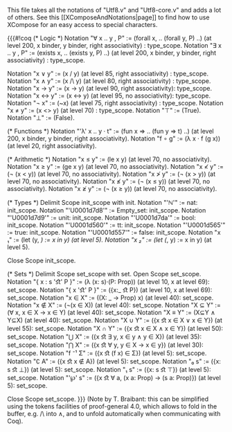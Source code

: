 This file takes all the notations of "Utf8.v" and "Utf8-core.v" and adds a lot of others. See this [[XComposeAndNotations|page]] to find how to use XCompose for an easy access to special characters.

{{{#!coq
(* Logic *)
Notation "∀  x .. y , P" := (forall x, .. (forall y, P) ..)
  (at level 200, x binder, y binder, right associativity) : type_scope.
Notation "∃  x .. y , P" := (exists x, .. (exists y, P) ..)
  (at level 200, x binder, y binder, right associativity) : type_scope.

Notation "x ∨ y" := (x \/ y) (at level 85, right associativity) : type_scope.
Notation "x ∧ y" := (x /\ y) (at level 80, right associativity) : type_scope.
Notation "x → y" := (x -> y) (at level 90, right associativity): type_scope.
Notation "x ↔ y" := (x <-> y) (at level 95, no associativity): type_scope.
Notation "¬ x" := (~x) (at level 75, right associativity) : type_scope.
Notation "x ≠ y" := (x <> y) (at level 70) : type_scope.
Notation "⊤" := (True).
Notation "⊥" := (False).

(* Functions *)
Notation "'λ'  x .. y · t" := (fun x => .. (fun y => t) ..)
  (at level 200, x binder, y binder, right associativity).
Notation "f ∘ g" := (λ x · f (g x)) (at level 20, right associativity).

(* Arithmetic *)
Notation "x ≤ y" := (le x y) (at level 70, no associativity).
Notation "x ≥ y" := (ge x y) (at level 70, no associativity).
Notation "x ≮ y" := (¬ (x < y)) (at level 70, no associativity).
Notation "x ≯ y" := (¬ (x > y)) (at level 70, no associativity).
Notation "x ≰ y" := (¬ (x ≤ y)) (at level 70, no associativity).
Notation "x ≱ y" := (¬ (x ≥ y)) (at level 70, no associativity).

(* Types *)
Delimit Scope init_scope with init.
Notation "'ℕ'" := nat: init_scope.
Notation "'U0001d7d8'" := Empty_set: init_scope.
Notation "'U0001d7d9'" := unit: init_scope.
Notation "'U0001d7da'" := bool: init_scope.
Notation "'U0001d560'" := tt: init_scope.
Notation "'U0001d565'" := true: init_scope.
Notation "'U0001d557'" := false: init_scope.
Notation "x ₁" := (let (y, _) := x in y) (at level 5).
Notation "x ₂" := (let (_, y) := x in y) (at level 5).

Close Scope init_scope.

(* Sets *)
Delimit Scope set_scope with set.
Open Scope set_scope.
Notation "{ x : s 'ﬆ' P }" :=
 (λ (x: s)·(P: Prop)) (at level 10, x at level 69): set_scope.
Notation "{ x 'ﬆ' P }" := ({x:_ ﬆ P}) (at level 10, x at level 69): set_scope.
Notation "x ∈ X" := ((X: _ → Prop) x) (at level 40): set_scope.
Notation "x ∉ X" := (¬(x ∈ X)) (at level 40): set_scope.
Notation "X ⊆ Y" := (∀ x, x ∈ X → x ∈ Y) (at level 40): set_scope.
Notation "X ≡ Y" := (X⊆Y ∧ Y⊆X) (at level 40): set_scope.
Notation "X ∪ Y" := ({x ﬆ x ∈ X ∨ x ∈ Y}) (at level 55): set_scope.
Notation "X ∩ Y" := ({x ﬆ x ∈ X ∧ x ∈ Y}) (at level 50): set_scope.
Notation "⋃ X" := ({x ﬆ ∃ y, x ∈ y ∧ y ∈ X}) (at level 35): set_scope.
Notation "⋂ X" := ({x ﬆ ∀ y, y ∈ X → x ∈ y}) (at level 30): set_scope.
Notation "f ⁻¹ Σ" := ({x ﬆ (f x) ∈ Σ}) (at level 5): set_scope.
Notation "∁ A" := ({x ﬆ x ∉ A}) (at level 5): set_scope.
Notation "₀ s" := ({x: s ﬆ ⊥}) (at level 5): set_scope.
Notation "₁ s" := ({x: s ﬆ ⊤}) (at level 5): set_scope.
Notation "'℘' s" :=
 ({x ﬆ ∀ a, (x a: Prop) → (s a: Prop)}) (at level 5): set_scope.

Close Scope set_scope.
}}}
(Note by T. Braibant: this can be simplified using the tokens facilities of proof-general 4.0, which allows to fold in the buffer, e.g. /\ into ∧, and to unfold automatically when communicating with Coq).
